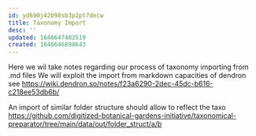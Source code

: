 ```yaml
---
id: yd690j42b98sb3p2pt7decw
title: Taxonomy Import
desc: ''
updated: 1646647482519
created: 1646646898643
---
```


Here we wil take notes regarding our process of taxonomy importing from .md files
We will exploit the import from markdown capacities of dendron see https://wiki.dendron.so/notes/f23a6290-2dec-45dc-b616-c218ee53db6b/


An import of similar folder structure should allow to reflect the taxo https://github.com/digitized-botanical-gardens-initiative/taxonomical-preparator/tree/main/data/out/folder_struct/a/b

